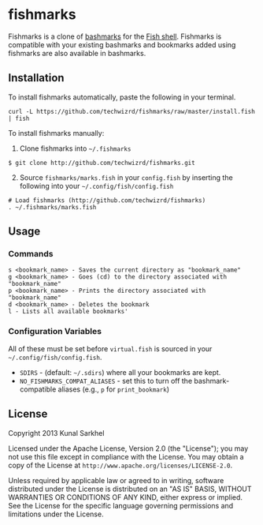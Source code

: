 # fishmarks
Fishmarks is a clone of [bashmarks](https://github.com/huyng/bashmarks) for the
[Fish shell](http://fishshell.com/). Fishmarks is compatible with your existing
bashmarks and bookmarks added using fishmarks are also available in bashmarks.

## Installation
To install fishmarks automatically, paste the following in your terminal.

```fish
curl -L https://github.com/techwizrd/fishmarks/raw/master/install.fish | fish
```

To install fishmarks manually:

1.  Clone fishmarks into `~/.fishmarks`

```fish
$ git clone http://github.com/techwizrd/fishmarks.git
```

2.  Source `fishmarks/marks.fish` in your `config.fish` by inserting the
    following into your `~/.config/fish/config.fish`

```fish
# Load fishmarks (http://github.com/techwizrd/fishmarks)
. ~/.fishmarks/marks.fish
```

## Usage

### Commands

```
s <bookmark_name> - Saves the current directory as "bookmark_name"
g <bookmark_name> - Goes (cd) to the directory associated with "bookmark_name"
p <bookmark_name> - Prints the directory associated with "bookmark_name"
d <bookmark_name> - Deletes the bookmark
l - Lists all available bookmarks'
```

### Configuration Variables
All of these must be set before `virtual.fish` is sourced in your `~/.config/fish/config.fish`.

* `SDIRS` - (default: `~/.sdirs`) where all your bookmarks are kept.
* `NO_FISHMARKS_COMPAT_ALIASES` - set this to turn off the bashmark-compatible aliases (e.g., `p` for `print_bookmark`)


## License
Copyright 2013 Kunal Sarkhel

Licensed under the Apache License, Version 2.0 (the "License"); you may not use
this file except in compliance with the License.  You may obtain a copy of the
License at `http://www.apache.org/licenses/LICENSE-2.0`.

Unless required by applicable law or agreed to in writing, software distributed
under the License is distributed on an "AS IS" BASIS, WITHOUT WARRANTIES OR
CONDITIONS OF ANY KIND, either express or implied.  See the License for the
specific language governing permissions and limitations under the License.
